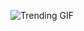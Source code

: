 
<!-- GIF_SECTION -->
![Trending GIF](https://media2.giphy.com/media/v1.Y2lkPThiYjIxNzcyOXkzcGlqbGltYnBibzduNDE2aTZidmU5OGRlaWVwODZscTZrMTM5ZCZlcD12MV9naWZzX3NlYXJjaCZjdD1n/YFkpsHWCsNUUo/giphy.gif)
<!-- END_GIF_SECTION -->
